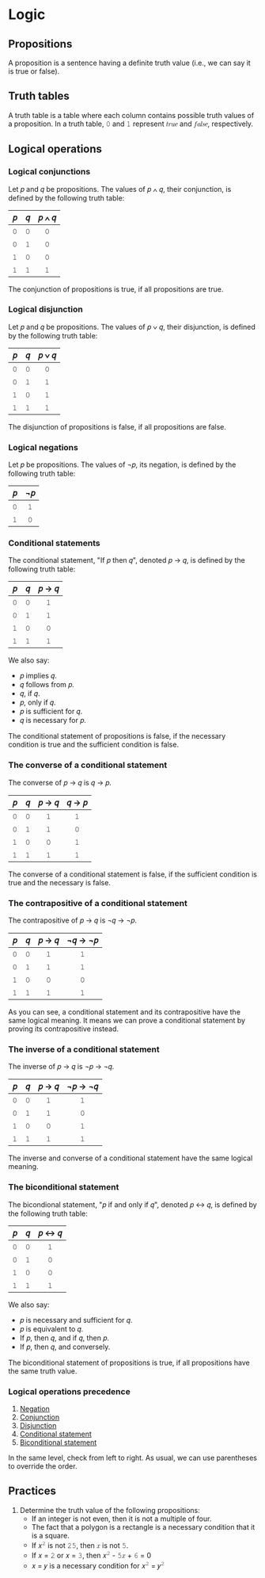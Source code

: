 # Logic

## Propositions

A proposition is a sentence having a definite truth value (i.e., we can say it is true or false).

## Truth tables

A truth table is a table where each column contains possible truth values of a proposition. In a truth table, &#x1D7F6; and &#x1D7F7; represent &#x1D461;&#x1D45F;&#x1D462;&#x1D452; and &#x1D453;&#x1D44E;&#x1D459;&#x1D460;&#x1D452;, respectively.

## Logical operations

### Logical conjunctions

Let &#x1D45D; and &#x1D45E; be propositions. The values of &#x1D45D; &#x2227; &#x1D45E;, their conjunction, is defined by the following truth table:

|&#x1D45D;|&#x1D45E;|&#x1D45D; &#x2227; &#x1D45E;
|:-:|:-:|:-:
|&#x1D7F6;|&#x1D7F6;|&#x1D7F6;
|&#x1D7F6;|&#x1D7F7;|&#x1D7F6;
|&#x1D7F7;|&#x1D7F6;|&#x1D7F6;
|&#x1D7F7;|&#x1D7F7;|&#x1D7F7;

The conjunction of propositions is true, if all propositions are true.

### Logical disjunction

Let &#x1D45D; and &#x1D45E; be propositions. The values of &#x1D45D; &#x2228; &#x1D45E;, their disjunction, is defined by the following truth table:

|&#x1D45D;|&#x1D45E;|&#x1D45D; &#x2228; &#x1D45E;
|:-:|:-:|:-:
|&#x1D7F6;|&#x1D7F6;|&#x1D7F6;
|&#x1D7F6;|&#x1D7F7;|&#x1D7F7;
|&#x1D7F7;|&#x1D7F6;|&#x1D7F7;
|&#x1D7F7;|&#x1D7F7;|&#x1D7F7;

The disjunction of propositions is false, if all propositions are false.

### Logical negations

Let &#x1D45D; be propositions. The values of &#x00AC;&#x1D45D;, its negation, is defined by the following truth table:

|&#x1D45D;|&#x00AC;&#x1D45D;
|:-:|:-:
|&#x1D7F6;|&#x1D7F7;
|&#x1D7F7;|&#x1D7F6;

### Conditional statements

The conditional statement, "If &#x1D45D; then &#x1D45E;", denoted &#x1D45D; &#x2192; &#x1D45E;, is defined by the following truth table:

|&#x1D45D;|&#x1D45E;|&#x1D45D; &#x2192; &#x1D45E;
|:-:|:-:|:-:
|&#x1D7F6;|&#x1D7F6;|&#x1D7F7;
|&#x1D7F6;|&#x1D7F7;|&#x1D7F7;
|&#x1D7F7;|&#x1D7F6;|&#x1D7F6;
|&#x1D7F7;|&#x1D7F7;|&#x1D7F7;

We also say:
- &#x1D45D; implies &#x1D45E;.
- &#x1D45E; follows from &#x1D45D;.
- &#x1D45E;, if &#x1D45E;.
- &#x1D45D;, only if &#x1D45E;.
- &#x1D45D; is sufficient for &#x1D45E;.
- &#x1D45E; is necessary for &#x1D45D;.

The conditional statement of propositions is false, if the necessary condition is true and the sufficient condition is false.

### The converse of a conditional statement

The converse of &#x1D45D; &#x2192; &#x1D45E; is &#x1D45E; &#x2192; &#x1D45D;.

|&#x1D45D;|&#x1D45E;|&#x1D45D; &#x2192; &#x1D45E;|&#x1D45E; &#x2192; &#x1D45D;
|:-:|:-:|:-:|:-:
|&#x1D7F6;|&#x1D7F6;|&#x1D7F7;|&#x1D7F7;
|&#x1D7F6;|&#x1D7F7;|&#x1D7F7;|&#x1D7F6;
|&#x1D7F7;|&#x1D7F6;|&#x1D7F6;|&#x1D7F7;
|&#x1D7F7;|&#x1D7F7;|&#x1D7F7;|&#x1D7F7;

The converse of a conditional statement is false, if the sufficient condition is true and the necessary is false.

### The contrapositive of a conditional statement

The contrapositive of &#x1D45D; &#x2192; &#x1D45E; is &#x00AC;&#x1D45E; &#x2192; &#x00AC;&#x1D45D;.

|&#x1D45D;|&#x1D45E;|&#x1D45D; &#x2192; &#x1D45E;|&#x00AC;&#x1D45E; &#x2192; &#x00AC;&#x1D45D;
|:-:|:-:|:-:|:-:
|&#x1D7F6;|&#x1D7F6;|&#x1D7F7;|&#x1D7F7;
|&#x1D7F6;|&#x1D7F7;|&#x1D7F7;|&#x1D7F7;
|&#x1D7F7;|&#x1D7F6;|&#x1D7F6;|&#x1D7F6;
|&#x1D7F7;|&#x1D7F7;|&#x1D7F7;|&#x1D7F7;

As you can see, a conditional statement and its contrapositive have the same logical meaning. It means we can prove a conditional statement by proving its contrapositive instead.

### The inverse of a conditional statement

The inverse of &#x1D45D; &#x2192; &#x1D45E; is &#x00AC;&#x1D45D; &#x2192; &#x00AC;&#x1D45E;.

|&#x1D45D;|&#x1D45E;|&#x1D45D; &#x2192; &#x1D45E;|&#x00AC;&#x1D45D; &#x2192; &#x00AC;&#x1D45E;
|:-:|:-:|:-:|:-:
|&#x1D7F6;|&#x1D7F6;|&#x1D7F7;|&#x1D7F7;
|&#x1D7F6;|&#x1D7F7;|&#x1D7F7;|&#x1D7F6;
|&#x1D7F7;|&#x1D7F6;|&#x1D7F6;|&#x1D7F7;
|&#x1D7F7;|&#x1D7F7;|&#x1D7F7;|&#x1D7F7;

The inverse and converse of a conditional statement have the same logical meaning.

### The biconditional statement

The bicondional statement, "&#x1D45D; if and only if &#x1D45E;", denoted &#x1D45D; &#x2194; &#x1D45E;, is defined by the following truth table:

|&#x1D45D;|&#x1D45E;|&#x1D45D; &#x2194; &#x1D45E;
|:-:|:-:|:-:
|&#x1D7F6;|&#x1D7F6;|&#x1D7F7;
|&#x1D7F6;|&#x1D7F7;|&#x1D7F6;
|&#x1D7F7;|&#x1D7F6;|&#x1D7F6;
|&#x1D7F7;|&#x1D7F7;|&#x1D7F7;

We also say:
- &#x1D45D; is necessary and sufficient for &#x1D45E;.
- &#x1D45D; is equivalent to &#x1D45E;.
- If &#x1D45D;, then &#x1D45E;, and if &#x1D45E;, then &#x1D45D;.
- If &#x1D45D;, then &#x1D45E;, and conversely.

The biconditional statement of propositions is true, if all propositions have the same truth value.

### Logical operations precedence

1. [Negation](#logical-negations)
1. [Conjunction](#logical-conjunctions)
1. [Disjunction](#logical-disjunction)
1. [Conditional statement](#conditional-statements)
1. [Biconditional statement](#the-biconditional-statement)

In the same level, check from left to right. As usual, we can use parentheses to override the order.

## Practices

1. Determine the truth value of the following propositions:
   - If an integer is not even, then it is not a multiple of four.
   - The fact that a polygon is a rectangle is a necessary condition that it is a square.
   - If &#x1D465;<sup>&#x1D7F8;</sup> is not &#x1D7F8;&#x1D7FB;, then &#x1D465; is not &#x1D7FB;.
   - If &#x1D465; = &#x1D7F8; or &#x1D465; = &#x1D7F9;, then &#x1D465;<sup>&#x1D7F8;</sup> - &#x1D7FB;&#x1D465; + &#x1D7FC; = 0
   - &#x1D465; = &#x1D466; is a necessary condition for &#x1D465;<sup>&#x1D7F8;</sup> = &#x1D466;<sup>&#x1D7F8;</sup>